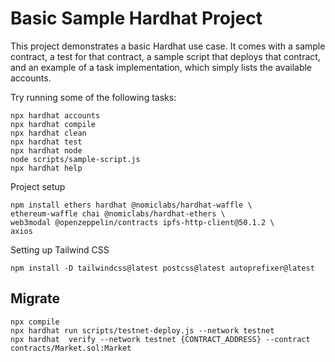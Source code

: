 # Basic Sample Hardhat Project

This project demonstrates a basic Hardhat use case. It comes with a sample contract, a test for that contract, a sample script that deploys that contract, and an example of a task implementation, which simply lists the available accounts.

Try running some of the following tasks:

```shell
npx hardhat accounts
npx hardhat compile
npx hardhat clean
npx hardhat test
npx hardhat node
node scripts/sample-script.js
npx hardhat help
```

Project setup

```shell
npm install ethers hardhat @nomiclabs/hardhat-waffle \
ethereum-waffle chai @nomiclabs/hardhat-ethers \
web3modal @openzeppelin/contracts ipfs-http-client@50.1.2 \
axios
```

Setting up Tailwind CSS

```shell
npm install -D tailwindcss@latest postcss@latest autoprefixer@latest
```

## Migrate
```sol
npx compile
npx hardhat run scripts/testnet-deploy.js --network testnet
npx hardhat  verify --network testnet {CONTRACT_ADDRESS} --contract contracts/Market.sol:Market
```